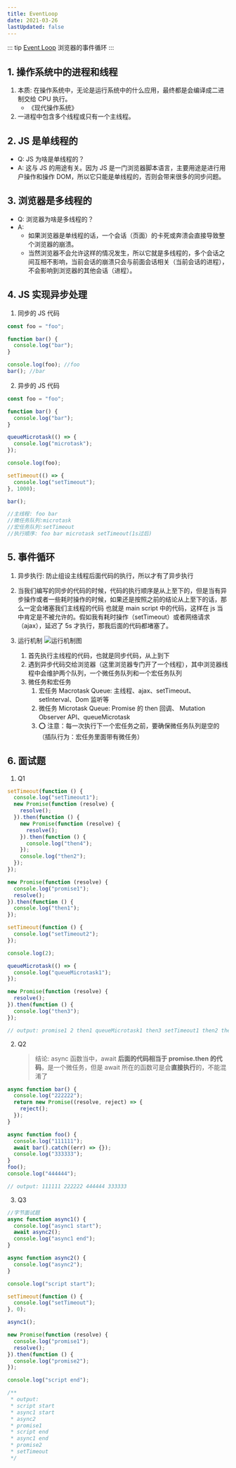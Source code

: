 ```yaml
---
title: EventLoop
date: 2021-03-26
lastUpdated: false
---
```


<v-icon name="oi-git-compare" />

::: tip
[Event Loop](https://juejin.cn/post/7079092748929728548)
浏览器的事件循环
:::

## 1. 操作系统中的进程和线程

1. 本质: 在操作系统中，无论是运行系统中的什么应用，最终都是会编译成二进制交给 CPU 执行。
   - 《现代操作系统》
2. 一进程中包含多个线程或只有一个主线程。

## 2. JS 是单线程的

- Q: JS 为啥是单线程的？
- A: 这与 JS 的用途有关。因为 JS 是一门浏览器脚本语言，主要用途是进行用户操作和操作 DOM，所以它只能是单线程的，否则会带来很多的同步问题。

## 3. 浏览器是多线程的

- Q: 浏览器为啥是多线程的？
- A:
  - 如果浏览器是单线程的话，一个会话（页面）的卡死或奔溃会直接导致整个浏览器的崩溃。
  - 当然浏览器不会允许这样的情况发生，所以它就是多线程的，多个会话之间互相不影响，当前会话的崩溃只会与前面会话相关（当前会话的进程），不会影响到浏览器的其他会话（进程）。

## 4. JS 实现异步处理

1. 同步的 JS 代码

```js
const foo = "foo";

function bar() {
  console.log("bar");
}

console.log(foo); //foo
bar(); //bar
```

2. 异步的 JS 代码

```js
const foo = "foo";

function bar() {
  console.log("bar");
}

queueMicrotask(() => {
  console.log("microtask");
});

console.log(foo);

setTimeout(() => {
  console.log("setTimeout");
}, 1000);

bar();

//主线程: foo bar
//微任务队列:microtask
//宏任务队列:setTimeout
//执行顺序: foo bar microtask setTimeout(1s过后)
```

## 5. 事件循环

1. 异步执行: 防止组设主线程后面代码的执行，所以才有了异步执行
2. 当我们编写的同步的代码的时候，代码的执行顺序是从上至下的，但是当有异步操作或者一些耗时操作的时候，如果还是按照之前的结论从上至下的话，那么一定会堵塞我们主线程的代码 也就是 main script 中的代码，这样在 js 当中肯定是不被允许的。假如我有耗时操作（setTimeout）或者网络请求（ajax），延迟了 5s 才执行，那我后面的代码都堵塞了。

3. 运行机制
   ![运行机制图](https://p6-juejin.byteimg.com/tos-cn-i-k3u1fbpfcp/e6e6a1d1340f43a182ae64f34176a096~tplv-k3u1fbpfcp-zoom-in-crop-mark:3024:0:0:0.awebp?)
   1. 首先执行主线程的代码，也就是同步代码，从上到下
   2. 遇到异步代码交给浏览器（这里浏览器专门开了一个线程），其中浏览器线程中会维护两个队列，一个微任务队列和一个宏任务队列
   3. 微任务和宏任务
      1. 宏任务 Macrotask Queue: 主线程、ajax、setTimeout、setInterval、Dom 监听等
      2. 微任务 Microtask Queue: Promise 的 then 回调、 Mutation Observer API、queueMicrotask
      3. ⭕ 注意：每一次执行下一个宏任务之前，要确保微任务队列是空的（插队行为：宏任务里面带有微任务）

## 6. 面试题

1. Q1

```js
setTimeout(function () {
  console.log("setTimeout1");
  new Promise(function (resolve) {
    resolve();
  }).then(function () {
    new Promise(function (resolve) {
      resolve();
    }).then(function () {
      console.log("then4");
    });
    console.log("then2");
  });
});

new Promise(function (resolve) {
  console.log("promise1");
  resolve();
}).then(function () {
  console.log("then1");
});

setTimeout(function () {
  console.log("setTimeout2");
});

console.log(2);

queueMicrotask(() => {
  console.log("queueMicrotask1");
});

new Promise(function (resolve) {
  resolve();
}).then(function () {
  console.log("then3");
});

// output: promise1 2 then1 queueMicrotask1 then3 setTimeout1 then2 then4 setTimeout2
```

2. Q2
   > 结论: async 函数当中，await **后面的代码相当于 promise.then 的代码**，是一个微任务，但是 await 所在的函数可是会**直接执行**的，不能混淆了

```js
async function bar() {
  console.log("222222");
  return new Promise((resolve, reject) => {
    reject();
  });
}

async function foo() {
  console.log("111111");
  await bar().catch((err) => {});
  console.log("333333");
}
foo();
console.log("444444");

// output: 111111 222222 444444 333333
```

3. Q3

```js
//字节面试题
async function async1() {
  console.log("async1 start");
  await async2();
  console.log("async1 end");
}

async function async2() {
  console.log("async2");
}

console.log("script start");

setTimeout(function () {
  console.log("setTimeout");
}, 0);

async1();

new Promise(function (resolve) {
  console.log("promise1");
  resolve();
}).then(function () {
  console.log("promise2");
});

console.log("script end");

/**
 * output:
 * script start
 * async1 start
 * async2
 * promise1
 * script end
 * async1 end
 * promise2
 * setTimeout
 */
```
